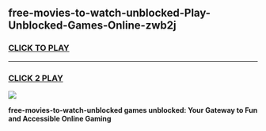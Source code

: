 
## free-movies-to-watch-unblocked-Play-Unblocked-Games-Online-zwb2j
<h3>
<a href="https://premium76.site?title=free-movies-to-watch-unblocked&ref=25A">CLICK TO PLAY</a></h3>
<hr>

<h3>
<a href="https://premium76.site?title=free-movies-to-watch-unblocked&ref=25A">CLICK 2 PLAY</a>
  
</h3>

<a href="https://premium76.site?title=free-movies-to-watch-unblocked&ref=25A"><img src="https://clearcache.store/games.png"></a>


**free-movies-to-watch-unblocked games unblocked: Your Gateway to Fun and Accessible Online Gaming**
